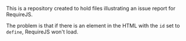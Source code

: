 This is a repository created to hold files illustrating an issue report for RequireJS.

The problem is that if there is an element in the HTML with the ``id`` set to ``define``, RequireJS won't load.
